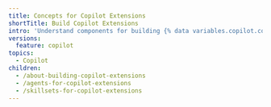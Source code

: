 ```yaml
---
title: Concepts for Copilot Extensions
shortTitle: Build Copilot Extensions
intro: 'Understand components for building {% data variables.copilot.copilot_extensions_short %}.'
versions:
  feature: copilot
topics:
  - Copilot
children:
  - /about-building-copilot-extensions
  - /agents-for-copilot-extensions
  - /skillsets-for-copilot-extensions
---
```


